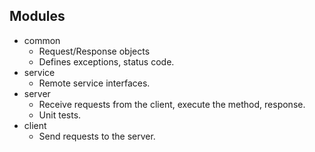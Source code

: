 ## Modules
- common
  - Request/Response objects
  - Defines exceptions, status code.
- service
  - Remote service interfaces.
- server
  - Receive requests from the client, execute the method, response.
  - Unit tests.
- client
  - Send requests to the server.

